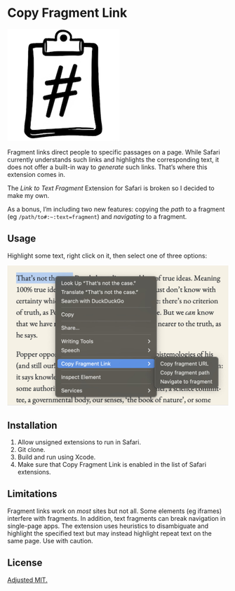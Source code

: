 # Copy Fragment Link

![Logo](logo.png)

Fragment links direct people to specific passages on a page. While Safari currently understands such links and highlights the corresponding text, it does not offer a built-in way to *generate* such links. That’s where this extension comes in.

The *Link to Text Fragment* Extension for Safari is broken so I decided to make my own.

As a bonus, I’m including two new features: copying the *path* to a fragment (eg `/path/to#:~:text=fragment`) and *navigating* to a fragment.

## Usage

Highlight some text, right click on it, then select one of three options:

![Context menu](context-menu.jpg)

## Installation

1. Allow unsigned extensions to run in Safari.
2. Git clone.
3. Build and run using Xcode.
4. Make sure that Copy Fragment Link is enabled in the list of Safari extensions.

## Limitations

Fragment links work on *most* sites but not all. Some elements (eg iframes) interfere with fragments. In addition, text fragments can break navigation in single-page apps. The extension uses heuristics to disambiguate and highlight the specified text but may instead highlight repeat text on the same page. Use with caution.

## License

[Adjusted MIT.](License)
